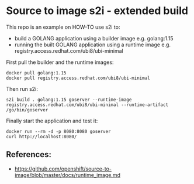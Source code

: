 # Source to image s2i - extended build

This repo is an example on HOW-TO use s2i to:

* build a GOLANG application using a builder image e.g. golang:1.15
* running the built GOLANG application using a runtime image e.g. registry.access.redhat.com/ubi8/ubi-minimal

First pull the builder and the runtime images:

```
docker pull golang:1.15
docker pull registry.access.redhat.com/ubi8/ubi-minimal
```

Then run s2i:

```
s2i build . golang:1.15 goserver --runtime-image registry.access.redhat.com/ubi8/ubi-minimal --runtime-artifact /go/bin/goserver
```

Finally start the application and test it:

```
docker run --rm -d -p 8080:8080 goserver
curl http://localhost:8080/
```

## References:

* https://github.com/openshift/source-to-image/blob/master/docs/runtime_image.md
